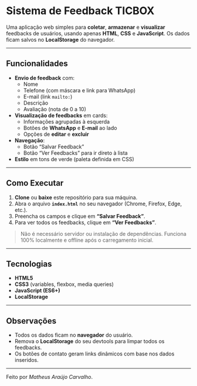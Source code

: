 # Sistema de Feedback TICBOX

Uma aplicação web simples para **coletar**, **armazenar** e **visualizar** feedbacks de usuários, usando apenas **HTML**, **CSS** e **JavaScript**. Os dados ficam salvos no **LocalStorage** do navegador.

---

## Funcionalidades

- **Envio de feedback** com:
  - Nome  
  - Telefone (com máscara e link para WhatsApp)  
  - E-mail (link `mailto:`)  
  - Descrição  
  - Avaliação (nota de 0 a 10)  
- **Visualização de feedbacks** em cards:
  - Informações agrupadas à esquerda  
  - Botões de **WhatsApp** e **E-mail** ao lado  
  - Opções de **editar** e **excluir**  
- **Navegação**:
  - Botão “Salvar Feedback”  
  - Botão “Ver Feedbacks” para ir direto à lista  
- **Estilo** em tons de verde (paleta definida em CSS)

---

## Como Executar

1. **Clone** ou **baixe** este repositório para sua máquina.  
2. Abra o arquivo **`index.html`** no seu navegador (Chrome, Firefox, Edge, etc.).  
3. Preencha os campos e clique em **“Salvar Feedback”**.  
4. Para ver todos os feedbacks, clique em **“Ver Feedbacks”**.  

> Não é necessário servidor ou instalação de dependências. Funciona 100% localmente e offline após o carregamento inicial.

---

## Tecnologias

- **HTML5**  
- **CSS3** (variables, flexbox, media queries)  
- **JavaScript (ES6+)**  
- **LocalStorage**  

---

## Observações

- Todos os dados ficam no **navegador** do usuário.  
- Remova o **LocalStorage** do seu devtools para limpar todos os feedbacks.  
- Os botões de contato geram links dinâmicos com base nos dados inseridos.

---

Feito por *Matheus Araújo Carvalho*.  




